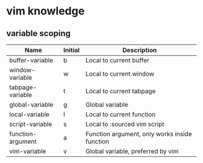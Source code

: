 # vim knowledge

## variable scoping

| Name              | Initial | Description                                   |
|-------------------|---------|-----------------------------------------------|
| buffer-variable   | b       | Local to current buffer                       |
| window-variable   | w       | Local to current window                       |
| tabpage-variable  | t       | Local to current tabpage                      |
| global-variable   | g       | Global variable                               |
| local-variable    | l       | Local to current function                     |
| script-variable   | s       | Local to :sourced vim script                  |
| function-argument | a       | Function argument, only works inside function |
| vim-variable      | v       | Global variable, preferred by vim             |
